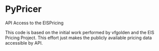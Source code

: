# PyPricer
API Access to the EISPricing

This code is based on the initial work performed by vfgolden and the EIS Pricing Project.  This effort just makes the
publicly available pricing data accessible by API.